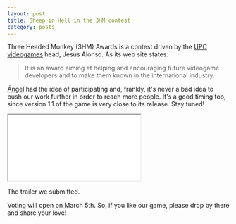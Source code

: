 ```yaml
---
layout: post
title: Sheep in Hell in the 3HM contest
category: posts
---
```


Three Headed Monkey (3HM) Awards is a contest driven by the [UPC videogames](http://upcvideogames.com) head, Jesús Alonso. As its web site states:

> It is an award aiming at helping and encouraging future videogame developers and to make them known in the international industry.

[Ángel](http://rtypex.com) had the idea of participating and, frankly, it's never a bad idea to push our work further in order to reach more people. It's a good timing too, since version 1.1 of the game is very close to its release. Stay tuned!

<iframe src="//www.youtube-nocookie.com/embed/kSNr3nP3Iy8?rel=0" allowfullscreen class="video"></iframe>

The trailer we submitted.

Voting will open on March 5th. So, if you like our game, please drop by there and share your love!
